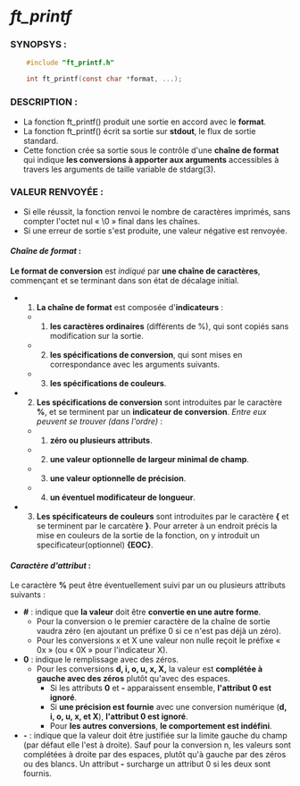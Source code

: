 # *ft_printf*

### SYNOPSYS :
``` c
	#include "ft_printf.h"

	int ft_printf(const char *format, ...);
```

### DESCRIPTION :

* La fonction ft_printf() produit une sortie en accord avec le **format**.
* La fonction ft_printf() écrit sa sortie sur **stdout**, le flux de sortie standard.
* Cette fonction crée sa sortie sous le contrôle d'une **chaîne de format** qui indique
**les conversions à apporter aux arguments** accessibles à travers les arguments
de taille variable de stdarg(3).

### VALEUR RENVOYÉE :

* Si elle réussit, la fonction renvoi le nombre de caractères imprimés,
sans compter l'octet nul « \0 » final dans les chaînes.
* Si une erreur de sortie s'est produite, une valeur négative est renvoyée.

#### *Chaîne de format* :

**Le format de conversion** est *indiqué* par **une chaîne de caractères**, 
commençant et se terminant dans son état de décalage initial.
* 1. **La chaîne de format** est composée d'**indicateurs** :
	* 1. **les caractères ordinaires** (différents de %), qui sont copiés sans
	modification sur la sortie.
	* 2. **les spécifications de conversion**, qui sont mises en correspondance 
	avec les arguments suivants.
	* 3. **les spécifications de couleurs**.
* 2. **Les spécifications de conversion** sont introduites par le 
caractère **%**, et se terminent par un **indicateur de conversion**. *Entre eux
peuvent se trouver (dans l'ordre)* :
	* 1. **zéro ou plusieurs attributs**.
	* 2. **une valeur optionnelle de largeur minimal de champ**.
	* 3. **une valeur optionnelle de précision**.
	* 4. **un éventuel modificateur de longueur**.
* 3. **Les spécificateurs de couleurs** sont introduites par le caractère **{** 
et se terminent par le carcatère **}**. Pour arreter à un endroit précis la mise
en couleurs de la sortie de la fonction, on y introduit un specificateur(optionnel) 
**{EOC}**.

#### *Caractère d'attribut* :

Le caractère **%** peut être éventuellement suivi par un ou plusieurs attributs suivants :
* **#** : indique que **la valeur** doit être **convertie en une autre forme**.
	* Pour la conversion o le premier caractère de la chaîne de sortie vaudra 
	zéro (en ajoutant un préfixe 0 si ce n'est pas déjà un zéro).
	* Pour les conversions x et X une valeur non nulle reçoit le préfixe « 0x » 
	(ou « 0X » pour l'indicateur X).
* **0** : indique le remplissage avec des zéros.
	* Pour les conversions **d, i, o, u, x, X,** la valeur est **complétée à 
	gauche avec des zéros** plutôt qu'avec des espaces.
		* Si les attributs **0** et **-** apparaissent ensemble, **l'attribut 0 
		est ignoré**.
		* Si **une précision est fournie** avec une conversion numérique 
		(**d, i, o, u, x, et X**), **l'attribut 0 est ignoré**.
		* Pour **les autres conversions**, **le comportement est indéfini**.
* **-** : indique que la valeur doit être justifiée sur la limite gauche du champ (par défaut elle l'est à droite). Sauf pour la conversion n, les valeurs sont complétées à droite par des espaces, plutôt qu'à gauche par des zéros ou des blancs. Un attribut **-** surcharge un attribut 0 si les deux sont fournis.



